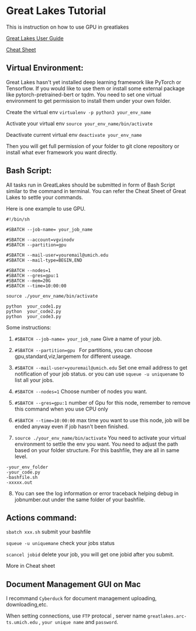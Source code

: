 # Great Lakes Tutorial
This is instruction on how to use GPU in greatlakes


[Great Lakes User Guide](https://arc-ts.umich.edu/greatlakes/user-guide/)



[Cheat Sheet](https://docs.google.com/document/d/1wsr3yzkkojUMBCCneCz-l413xBzU-SZFAqcFrAAjttk/export?format=pdf)


## Virtual Environment:

Great Lakes hasn't yet installed deep learning framework like PyTorch or Tensorflow. If you would like to use them or install some external package like pytorch-pretrained-bert or tqdm. You need to set one virtual environment to get permission to install them under your own folder.

Create the virtual env
`virtualenv -p python3 your_env_name` 

Activate your virtual env
`source your_env_name/bin/activate`

Deactivate current virtual env
`deactivate your_env_name`

Then you will get full permission of your folder to git clone repository or install what ever framework you want directly.

## Bash Script:

All tasks run in GreatLakes should be submitted in form of Bash Script similar to the command in terminal. You can refer the Cheat Sheet of Great Lakes to settle your commands.

Here is one example to use GPU. 

```
#!/bin/sh

#SBATCH --job-name= your_job_name

#SBATCH --account=vgvinodv
#SBATCH --partition=gpu 

#SBATCH --mail-user=youremail@umich.edu
#SBATCH --mail-type=BEGIN,END

#SBATCH --nodes=1
#SBATCH --gres=gpu:1
#SBATCH --mem=20G
#SBATCH --time=10:00:00

source ./your_env_name/bin/activate

python  your_code1.py
python  your_code2.py
python  your_code3.py
```

Some instructions:
1. `#SBATCH --job-name= your_job_name` Give a name of your job.
2. `#SBATCH --partition=gpu ` For partitions, you can choose gpu,standard,viz,largemem for different useage.
3. `#SBATCH --mail-user=youremail@umich.edu` Set one email address to get notification of your job status.
  or you can use `squeue -u uniquename` to list all your jobs.
4. `#SBATCH --nodes=1`  Choose number of nodes you want.
5. `#SBATCH --gres=gpu:1` number of Gpu for this node, remember to remove this command when you use CPU only
6. `#SBATCH --time=10:00:00` max time you want to use this node, job will be ended anyway even if job hasn't been finished.

7. `source ./your_env_name/bin/activate` You need to activate your virtual environment to settle the env you want. You need to adjust the path based on your folder structure. 
For this bashfile, they are all in same level.
```
-your_env_folder
-your_code.py
-bashfile.sh
-xxxxx.out
```
8. You can see the log information or error traceback helping debug in jobnumber.out under the same folder of your bashfile.


## Actions command:

`sbatch xxx.sh` submit your bashfile

`squeue -u uniquemane` check your jobs status

`scancel jobid` delete your job, you will get one jobid after you submit.

More in Cheat sheet

## Document Management GUI on Mac

I recommand `Cyberduck` for document management uploading, downloading,etc.

When setting connections, use `FTP` protocal , server name `greatlakes.arc-ts.umich.edu` , `your unique name` and `password`.

